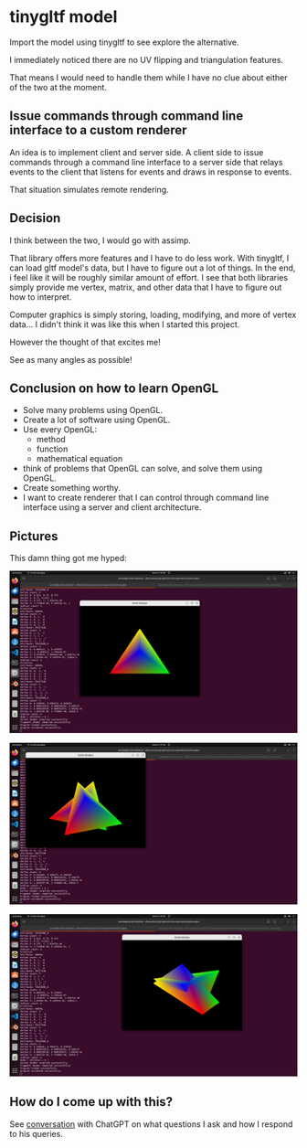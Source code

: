 # tinygltf model

Import the model using tinygltf to see explore the alternative.

I immediately noticed there are no UV flipping and triangulation features.

That means I would need to handle them while I have no clue about either of the two at the moment.

## Issue commands through command line interface to a custom renderer

An idea is to implement client and server side. A client side to issue commands through a command line interface to a server side that relays events to the client that listens for events and draws in response to events.

That situation simulates remote rendering.

## Decision

I think between the two, I would go with assimp.

That library offers more features and I have to do less work. With tinygltf, I can load gltf model's data, but I have to figure out a lot of things. In the end, i feel like it will be roughly similar amount of effort. I see that both libraries simply provide me vertex, matrix, and other data that I have to figure out how to interpret.

Computer graphics is simply storing, loading, modifying, and more of vertex data... I didn't think it was like this when I started this project.

However the thought of that excites me!

See as many angles as possible!

## Conclusion on how to learn OpenGL

- Solve many problems using OpenGL.
- Create a lot of software using OpenGL.
- Use every OpenGL:
  - method
  - function
  - mathematical equation
- think of problems that OpenGL can solve, and solve them using OpenGL.
- Create something worthy.
- I want to create renderer that I can control through command line interface using a server and client architecture.

## Pictures

This damn thing got me hyped:

![pyramid](./picture/pyramid.png)

![two pyramids](./picture/two-pyramids.png)

![two pyramids rotate](./picture/two-pyramids-rotate.png)

## How do I come up with this?

See [conversation](./conversation/) with ChatGPT on what questions I ask and how I respond to his queries.
